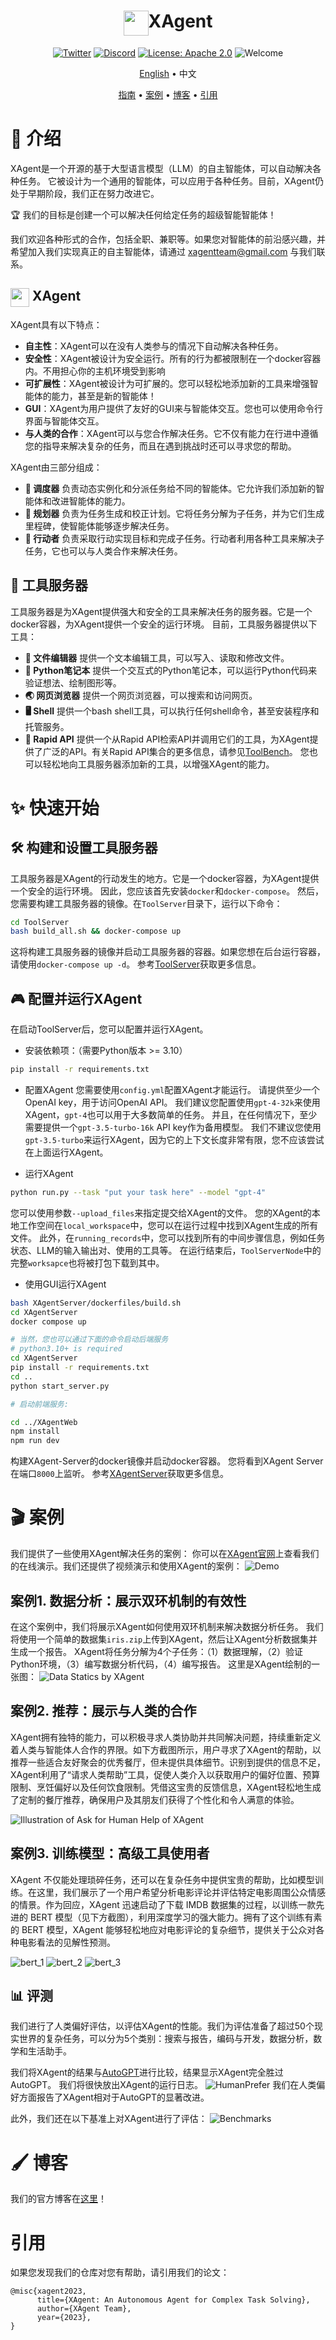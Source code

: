 <div align= "center">
    <h1> <img src="assets/readme/xagent_logo.png" height=40 align="texttop">XAgent</h1>
</div>

<div align="center">

[![Twitter](https://img.shields.io/twitter/follow/XAgent?style=social)](https://twitter.com/XAgentTeam) [![Discord](https://img.shields.io/badge/XAgent-Discord-purple?style=flat)](https://discord.gg/zncs5aQkWZ) [![License: Apache 2.0](https://img.shields.io/badge/License-Apache_2.0-green.svg)](https://opensource.org/license/apache-2-0/) ![Welcome](https://img.shields.io/badge/contributions-welcome-brightgreen.svg?style=flat)

<p align="center">
    <a href="README.md">English</a> •
    <a>中文</a>
</p>

</div>
<p align="center">
  <a href="#Quickstart">指南</a> •
  <a href="https://www.youtube.com/watch?v=QGkpd-tsFPA">案例</a> •
  <a href="https://blog.x-agent.net/blog/xagent/">博客</a> •
  <a href="#Citation">引用</a>
</p>

# 📖 介绍
XAgent是一个开源的基于大型语言模型（LLM）的自主智能体，可以自动解决各种任务。
它被设计为一个通用的智能体，可以应用于各种任务。目前，XAgent仍处于早期阶段，我们正在努力改进它。

🏆 我们的目标是创建一个可以解决任何给定任务的超级智能智能体！

我们欢迎各种形式的合作，包括全职、兼职等。如果您对智能体的前沿感兴趣，并希望加入我们实现真正的自主智能体，请通过 xagentteam@gmail.com 与我们联系。

## <img src="assets/readme/xagent_logo.png" height=30 align="texttop"> XAgent

XAgent具有以下特点：
- **自主性**：XAgent可以在没有人类参与的情况下自动解决各种任务。
- **安全性**：XAgent被设计为安全运行。所有的行为都被限制在一个docker容器内。不用担心你的主机环境受到影响
- **可扩展性**：XAgent被设计为可扩展的。您可以轻松地添加新的工具来增强智能体的能力，甚至是新的智能体！
- **GUI**：XAgent为用户提供了友好的GUI来与智能体交互。您也可以使用命令行界面与智能体交互。
- **与人类的合作**：XAgent可以与您合作解决任务。它不仅有能力在行进中遵循您的指导来解决复杂的任务，而且在遇到挑战时还可以寻求您的帮助。

XAgent由三部分组成：
- **🤖 调度器** 负责动态实例化和分派任务给不同的智能体。它允许我们添加新的智能体和改进智能体的能力。
- **🧐 规划器** 负责为任务生成和校正计划。它将任务分解为子任务，并为它们生成里程碑，使智能体能够逐步解决任务。
- **🦾 行动者** 负责采取行动实现目标和完成子任务。行动者利用各种工具来解决子任务，它也可以与人类合作来解决任务。


## 🧰 工具服务器
工具服务器是为XAgent提供强大和安全的工具来解决任务的服务器。它是一个docker容器，为XAgent提供一个安全的运行环境。
目前，工具服务器提供以下工具：
- **📝 文件编辑器** 提供一个文本编辑工具，可以写入、读取和修改文件。
- **📘 Python笔记本** 提供一个交互式的Python笔记本，可以运行Python代码来验证想法、绘制图形等。
- **🌏 网页浏览器** 提供一个网页浏览器，可以搜索和访问网页。
- **🖥️ Shell** 提供一个bash shell工具，可以执行任何shell命令，甚至安装程序和托管服务。
- **🧩 Rapid API** 提供一个从Rapid API检索API并调用它们的工具，为XAgent提供了广泛的API。有关Rapid API集合的更多信息，请参见[ToolBench](https://github.com/OpenBMB/ToolBench)。
您也可以轻松地向工具服务器添加新的工具，以增强XAgent的能力。

<div><a id="Quickstart"></a></div>

# ✨ 快速开始
## 🛠️ 构建和设置工具服务器
工具服务器是XAgent的行动发生的地方。它是一个docker容器，为XAgent提供一个安全的运行环境。
因此，您应该首先安装`docker`和`docker-compose`。
然后，您需要构建工具服务器的镜像。在`ToolServer`目录下，运行以下命令：
```bash
cd ToolServer
bash build_all.sh && docker-compose up
```
这将构建工具服务器的镜像并启动工具服务器的容器。如果您想在后台运行容器，请使用`docker-compose up -d`。
参考[ToolServer](ToolServer/README_ZH.md)获取更多信息。

## 🎮 配置并运行XAgent
在启动ToolServer后，您可以配置并运行XAgent。
- 安装依赖项：（需要Python版本 >= 3.10）
```bash
pip install -r requirements.txt
```
- 配置XAgent
您需要使用`config.yml`配置XAgent才能运行。
请提供至少一个 OpenAI key，用于访问OpenAI API。
我们建议您配置使用`gpt-4-32k`来使用XAgent，`gpt-4`也可以用于大多数简单的任务。
并且，在任何情况下，至少需要提供一个`gpt-3.5-turbo-16k` API key作为备用模型。
我们不建议您使用`gpt-3.5-turbo`来运行XAgent，因为它的上下文长度非常有限，您不应该尝试在上面运行XAgent。

- 运行XAgent
```bash
python run.py --task "put your task here" --model "gpt-4"
```
您可以使用参数`--upload_files`来指定提交给XAgent的文件。
您的XAgent的本地工作空间在`local_workspace`中，您可以在运行过程中找到XAgent生成的所有文件。
此外，在`running_records`中，您可以找到所有的中间步骤信息，例如任务状态、LLM的输入输出对、使用的工具等。
在运行结束后，`ToolServerNode`中的完整`worksapce`也将被打包下载到其中。

- 使用GUI运行XAgent
```bash
bash XAgentServer/dockerfiles/build.sh
cd XAgentServer
docker compose up

# 当然，您也可以通过下面的命令启动后端服务
# python3.10+ is required
cd XAgentServer
pip install -r requirements.txt
cd ..
python start_server.py

# 启动前端服务:

cd ../XAgentWeb
npm install
npm run dev
```
构建XAgent-Server的docker镜像并启动docker容器。
您将看到XAgent Server在端口`8000`上监听。
参考[XAgentServer](XAgentServer/README_ZH.md)获取更多信息。


<div><a id="Demo"></a></div>

# 🎬 案例
我们提供了一些使用XAgent解决任务的案例：
你可以在[XAgent官网](https://www.x-agent.net/)上查看我们的在线演示。我们还提供了视频演示和使用XAgent的案例：
![Demo](assets/readme/demo.gif)

## 案例1. 数据分析：展示双环机制的有效性
在这个案例中，我们将展示XAgent如何使用双环机制来解决数据分析任务。
我们将使用一个简单的数据集`iris.zip`上传到XAgent，然后让XAgent分析数据集并生成一个报告。
XAgent将任务分解为4个子任务：（1）数据理解，（2）验证Python环境，（3）编写数据分析代码，（4）编写报告。
这里是XAgent绘制的一张图：
![Data Statics by XAgent](assets/readme/statistics.png)

## 案例2. 推荐：展示与人类的合作
XAgent拥有独特的能力，可以积极寻求人类协助并共同解决问题，持续重新定义着人类与智能体人合作的界限。如下方截图所示，用户寻求了XAgent的帮助，以推荐一些适合友好聚会的优秀餐厅，但未提供具体细节。识别到提供的信息不足，XAgent利用了“请求人类帮助”工具，促使人类介入以获取用户的偏好位置、预算限制、烹饪偏好以及任何饮食限制。凭借这宝贵的反馈信息，XAgent轻松地生成了定制的餐厅推荐，确保用户及其朋友们获得了个性化和令人满意的体验。

![Illustration of Ask for Human Help of XAgent](assets/readme/ask_for_human_help.png)

## 案例3. 训练模型：高级工具使用者
XAgent 不仅能处理琐碎任务，还可以在复杂任务中提供宝贵的帮助，比如模型训练。在这里，我们展示了一个用户希望分析电影评论并评估特定电影周围公众情感的情景。作为回应，XAgent 迅速启动了下载 IMDB 数据集的过程，以训练一款先进的 BERT 模型（见下方截图），利用深度学习的强大能力。拥有了这个训练有素的 BERT 模型，XAgent 能够轻松地应对电影评论的复杂细节，提供关于公众对各种电影看法的见解性预测。

![bert_1](assets/readme/bert_1.png)
![bert_2](assets/readme/bert_2.png)
![bert_3](assets/readme/bert_3.png)

## 📊 评测
我们进行了人类偏好评估，以评估XAgent的性能。我们为评估准备了超过50个现实世界的复杂任务，可以分为5个类别：搜索与报告，编码与开发，数据分析，数学和生活助手。

我们将XAgent的结果与[AutoGPT](https://github.com/Significant-Gravitas/AutoGPT)进行比较，结果显示XAgent完全胜过AutoGPT。
我们将很快放出XAgent的运行日志。
![HumanPrefer](assets/readme/agent_comparison.png)
我们在人类偏好方面报告了XAgent相对于AutoGPT的显著改进。

此外，我们还在以下基准上对XAgent进行了评估：
![Benchmarks](assets/readme/eval_on_dataset.png)

<div><a id="Blog"></a></div>

# 🖌️ 博客
我们的官方博客在[这里](https://blog.x-agent.net/)！

# 引用
如果您发现我们的仓库对您有帮助，请引用我们的论文：
```angular2
@misc{xagent2023,
      title={XAgent: An Autonomous Agent for Complex Task Solving}, 
      author={XAgent Team},
      year={2023},
}
```
